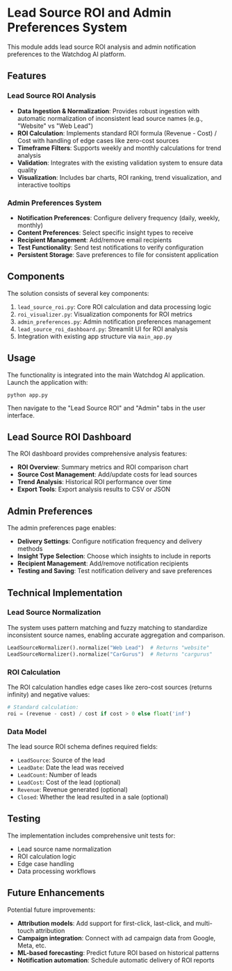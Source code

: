# Lead Source ROI and Admin Preferences System

This module adds lead source ROI analysis and admin notification preferences to the Watchdog AI platform.

## Features

### Lead Source ROI Analysis

- **Data Ingestion & Normalization**: Provides robust ingestion with automatic normalization of inconsistent lead source names (e.g., "Website" vs "Web Lead")
- **ROI Calculation**: Implements standard ROI formula (Revenue - Cost) / Cost with handling of edge cases like zero-cost sources
- **Timeframe Filters**: Supports weekly and monthly calculations for trend analysis
- **Validation**: Integrates with the existing validation system to ensure data quality
- **Visualization**: Includes bar charts, ROI ranking, trend visualization, and interactive tooltips

### Admin Preferences System

- **Notification Preferences**: Configure delivery frequency (daily, weekly, monthly)
- **Content Preferences**: Select specific insight types to receive
- **Recipient Management**: Add/remove email recipients
- **Test Functionality**: Send test notifications to verify configuration
- **Persistent Storage**: Save preferences to file for consistent application

## Components

The solution consists of several key components:

1. `lead_source_roi.py`: Core ROI calculation and data processing logic
2. `roi_visualizer.py`: Visualization components for ROI metrics
3. `admin_preferences.py`: Admin notification preferences management
4. `lead_source_roi_dashboard.py`: Streamlit UI for ROI analysis
5. Integration with existing app structure via `main_app.py`

## Usage

The functionality is integrated into the main Watchdog AI application. Launch the application with:

```
python app.py
```

Then navigate to the "Lead Source ROI" and "Admin" tabs in the user interface.

## Lead Source ROI Dashboard

The ROI dashboard provides comprehensive analysis features:

- **ROI Overview**: Summary metrics and ROI comparison chart
- **Source Cost Management**: Add/update costs for lead sources
- **Trend Analysis**: Historical ROI performance over time
- **Export Tools**: Export analysis results to CSV or JSON

## Admin Preferences

The admin preferences page enables:

- **Delivery Settings**: Configure notification frequency and delivery methods
- **Insight Type Selection**: Choose which insights to include in reports
- **Recipient Management**: Add/remove notification recipients
- **Testing and Saving**: Test notification delivery and save preferences

## Technical Implementation

### Lead Source Normalization

The system uses pattern matching and fuzzy matching to standardize inconsistent source names, enabling accurate aggregation and comparison.

```python
LeadSourceNormalizer().normalize("Web Lead")  # Returns "website"
LeadSourceNormalizer().normalize("CarGurus")  # Returns "cargurus"
```

### ROI Calculation

The ROI calculation handles edge cases like zero-cost sources (returns infinity) and negative values:

```python
# Standard calculation:
roi = (revenue - cost) / cost if cost > 0 else float('inf')
```

### Data Model

The lead source ROI schema defines required fields:
- `LeadSource`: Source of the lead
- `LeadDate`: Date the lead was received
- `LeadCount`: Number of leads
- `LeadCost`: Cost of the lead (optional)
- `Revenue`: Revenue generated (optional)
- `Closed`: Whether the lead resulted in a sale (optional)

## Testing

The implementation includes comprehensive unit tests for:
- Lead source name normalization
- ROI calculation logic
- Edge case handling
- Data processing workflows

## Future Enhancements

Potential future improvements:
- **Attribution models**: Add support for first-click, last-click, and multi-touch attribution
- **Campaign integration**: Connect with ad campaign data from Google, Meta, etc.
- **ML-based forecasting**: Predict future ROI based on historical patterns
- **Notification automation**: Schedule automatic delivery of ROI reports